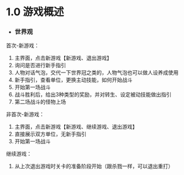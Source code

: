 # 1.0 游戏概述

- ### 世界观

首次-新游戏：

1. 主界面，点击新游戏【新游戏、退出游戏】
2. 询问是否进行新手指引
3. 人物对话气泡，交代一下世界冠之类的，人物气泡也可以做人设养成使用
4. 新手指引，查看单位，更换主动技能，如何开始战斗
5. 开始第一场战斗
6. 战斗胜利后，给出3种类型的奖励，并对转生、设定被动技能做出指引
7. 第二场战斗的怪物上场



非首次-新游戏：

1. 主界面，点击新游戏【新游戏、继续游戏、退出游戏】
2. 直接展示双方单位，无新手指引
3. 开始第一场战斗



继续游戏：

1. 从上次退出游戏时关卡的准备阶段开始（跟杀戮一样，可以退出重打）
